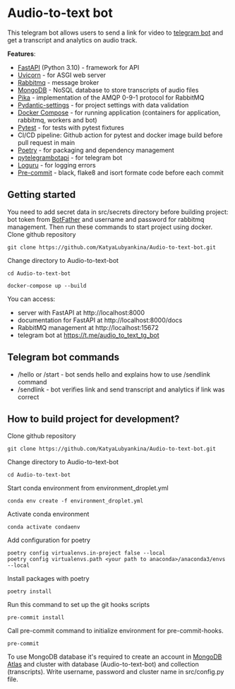 # Audio-to-text bot
This telegram bot allows users to send a link for video to [telegram bot](https://t.me/audio_to_text_tg_bot) and get a transcript and analytics on audio track.

**Features**:
- [FastAPI](https://fastapi.tiangolo.com/) (Python 3.10) - framework for API
- [Uvicorn](https://www.uvicorn.org/) - for ASGI web server
- [Rabbitmq](https://www.rabbitmq.com/) - message broker
- [MongoDB](https://www.mongodb.com/) - NoSQL database to store transcripts of audio files
- [Pika](https://pika.readthedocs.io/en/stable/) - implementation of the AMQP 0-9-1 protocol for RabbitMQ
- [Pydantic-settings](https://docs.pydantic.dev/latest/usage/pydantic_settings/) - for project settings with data validation
- [Docker Compose](https://docs.docker.com/compose/) - for running application (containers for application, rabbitmq, workers and bot)
- [Pytest](https://docs.pytest.org/en/latest/) - for tests with pytest fixtures
- CI/CD pipeline: Github action for pytest and docker image build before pull request in main
- [Poetry](https://python-poetry.org/) - for packaging and dependency management
- [pytelegrambotapi](https://pypi.org/project/pyTelegramBotAPI/) - for telegram bot
- [Loguru](https://loguru.readthedocs.io/en/stable/api/logger.html) - for logging errors
- [Pre-commit](https://pre-commit.com/) - black, flake8 and isort formate code before each commit
## Getting started
You need to add secret data in src/secrets directory before building project: bot token from [BotFather](https://telegram.me/BotFather) and username and password for rabbitmq management.
Then run these commands to start project using docker.
Clone github repository
```Shell
git clone https://github.com/KatyaLubyankina/Audio-to-text-bot.git
```
Change directory to Audio-to-text-bot
```Shell
cd Audio-to-text-bot
```
```Shell
docker-compose up --build
```
You can access:
- server with FastAPI at http://localhost:8000
- documentation for FastAPI at http://localhost:8000/docs
- RabbitMQ management at http://localhost:15672
- telegram bot at https://t.me/audio_to_text_tg_bot

## Telegram bot commands
- /hello or /start - bot sends hello and explains how to use /sendlink command
- /sendlink - bot verifies link and send transcript and analytics if link was correct
## How to build project for development?
Clone github repository
```Shell
git clone https://github.com/KatyaLubyankina/Audio-to-text-bot.git
```
Change directory to Audio-to-text-bot
```Shell
cd Audio-to-text-bot
```
Start conda environment from environment_droplet.yml
```Shell
conda env create -f environment_droplet.yml
```
Activate conda environment
```Shell
conda activate condaenv
```
Add configuration for poetry
```Shell
poetry config virtualenvs.in-project false --local
poetry config virtualenvs.path <your path to anaconda>/anaconda3/envs --local
```
Install packages with poetry
```Shell
poetry install
```
Run this command to set up the git hooks scripts
```Shell
pre-commit install
```
Call pre-commit command to initialize environment for pre-commit-hooks.
```Shell
pre-commit
```

To use MongoDB database it's required to create an account in [MongoDB Atlas](https://www.mongodb.com/atlas/database) and cluster with database (Audio-to-text-bot) and collection (transcripts). Write username, password and cluster name in src/config.py file.
